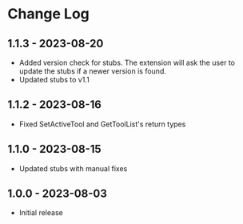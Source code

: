 # Change Log

## 1.1.3 - 2023-08-20

- Added version check for stubs. The extension will ask the user to update the stubs if a newer version is found.
- Updated stubs to v1.1

## 1.1.2 - 2023-08-16

- Fixed SetActiveTool and GetToolList's return types

## 1.1.0 - 2023-08-15

- Updated stubs with manual fixes
  
## 1.0.0 - 2023-08-03

- Initial release

